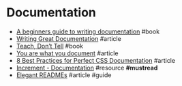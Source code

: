 # Documentation

- [A beginners guide to writing documentation](http://docs.writethedocs.org/writing/beginners-guide-to-docs) #book
- [Writing Great Documentation](https://jacobian.org/writing/great-documentation) #article
- [Teach, Don’t Tell](http://stevelosh.com/blog/2013/09/teach-dont-tell) #book
- [You are what you document](https://www.ybrikman.com/writing/2014/05/05/you-are-what-you-document) #article
- [8 Best Practices for Perfect CSS Documentation](https://webdesign.tutsplus.com/articles/css-documentation-best-practices--cms-30139) #article
- [Increment - Documentation](https://increment.com/documentation) #resource **#mustread**
- [Elegant READMEs](https://www.yegor256.com/2019/04/23/elegant-readme.html) #article #guide
